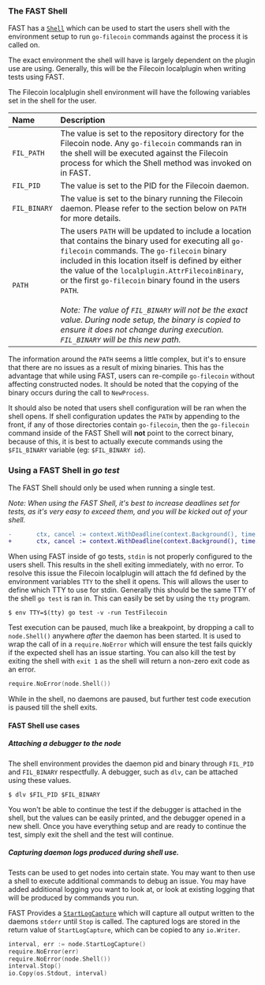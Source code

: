 ### The FAST Shell

FAST has a [`Shell`](https://godoc.org/github.com/sbwtw/go-filecoin/tools/fast#Filecoin.Shell) which can be used to start the users shell with the environment setup to run `go-filecoin` commands against the process it is called on.

The exact environment the shell will have is largely dependent on the plugin use are using.
Generally, this will be the Filecoin localplugin when writing tests using FAST.

The Filecoin localplugin shell environment will have the following variables set in the shell for the user.

| Name  | Description |
|:---|:---|
| `FIL_PATH` |  The value is set to the repository directory for the Filecoin node. Any `go-filecoin` commands ran in the shell will be executed against the Filecoin process for which the Shell method was invoked on in FAST. |
| `FIL_PID` | The value is set to the PID for the Filecoin daemon. |
| `FIL_BINARY` | The value is set to the binary running the Filecoin daemon. Please refer to the section below on `PATH` for more details. |
| `PATH` | The users `PATH` will be updated to include a location that contains the binary used for executing all `go-filecoin` commands. The `go-filecoin` binary included in this location itself is defined by either the value of the `localplugin.AttrFilecoinBinary`, or the first `go-filecoin` binary found in the users `PATH`. <br/> <br/>_Note: The value of `FIL_BINARY` will not be the exact value. During node setup, the binary is copied to ensure it does not change during execution. `FIL_BINARY` will be this new path._ |

The information around the `PATH` seems a little complex, but it's to ensure that there are no issues as a result of mixing binaries.
This has the advantage that while using FAST, users can re-compile `go-filecoin` without affecting constructed nodes.
It should be noted that the copying of the binary occurs during the call to `NewProcess`.

It should also be noted that users shell configuration will be ran when the shell opens.
If shell configuration updates the `PATH` by appending to the front, if any of those directories contain `go-filecoin`, then the `go-filecoin` command inside of the FAST Shell will **not** point to the correct binary, because of this, it is best to actually execute commands using the `$FIL_BINARY` variable (eg: `$FIL_BINARY id`).

### Using a FAST Shell in _go test_

The FAST Shell should only be used when running a single test.

_Note: When using the FAST Shell, it's best to increase deadlines set for tests, as it's very easy to exceed them, and you will be kicked out of your shell._
```diff
-       ctx, cancel := context.WithDeadline(context.Background(), time.Now().Add(30*time.Second))
+       ctx, cancel := context.WithDeadline(context.Background(), time.Now().Add(30*time.Day))
```

When using FAST inside of go tests, `stdin` is not properly configured to the users shell.
This results in the shell exiting immediately, with no error.
To resolve this issue the Filecoin localplugin will attach the fd defined by the environment variables `TTY` to the shell it opens.
This will allows the user to define which TTY to use for stdin. Generally this should be the same TTY of the shell `go test` is ran in.
This can easily be set by using the `tty` program.

```shell
$ env TTY=$(tty) go test -v -run TestFilecoin
```

Test execution can be paused, much like a breakpoint, by dropping a call to `node.Shell()` anywhere _after_ the daemon has been started.
It is used to wrap the call of in a `require.NoError` which will ensure the test fails quickly if the expected shell has an issue starting.
You can also kill the test by exiting the shell with `exit 1` as the shell will return a non-zero exit code as an error.

```go
require.NoError(node.Shell())
```

While in the shell, no daemons are paused, but further test code execution is paused till the shell exits.

#### FAST Shell use cases

##### Attaching a debugger to the node

The shell environment provides the daemon pid and binary through `FIL_PID` and `FIL_BINARY` respectfully.
A debugger, such as `dlv`, can be attached using these values.

```shell
$ dlv $FIL_PID $FIL_BINARY
```

You won't be able to continue the test if the debugger is attached in the shell, but the values can be easily printed, and the debugger opened in a new shell.
Once you have everything setup and are ready to continue the test, simply exit the shell and the test will continue.

##### Capturing daemon logs produced during shell use.

Tests can be used to get nodes into certain state.
You may want to then use a shell to execute additional commands to debug an issue.
You may have added additional logging you want to look at, or look at existing logging that will be produced by commands you run.

FAST Provides a [`StartLogCapture`](https://godoc.org/github.com/sbwtw/go-filecoin/tools/fast#Filecoin.StartLogCapture) which will capture all output written to the daemons `stderr` until `Stop` is called.
The captured logs are stored in the return value of `StartLogCapture`, which can be copied to any `io.Writer`.

```go
interval, err := node.StartLogCapture()
require.NoError(err)
require.NoError(node.Shell())
interval.Stop()
io.Copy(os.Stdout, interval)
```

